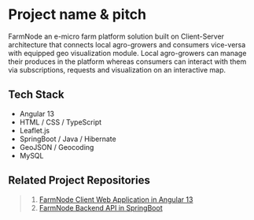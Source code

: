 # Project name & pitch

FarmNode an e-micro farm platform solution built on Client-Server architecture that connects local agro-growers and consumers vice-versa with equipped geo visualization module. Local agro-growers can manage their produces in the platform whereas consumers can interact with them via subscriptions, requests and visualization on an interactive map.

## Tech Stack

* Angular 13
* HTML / CSS / TypeScript
* Leaflet.js
* SpringBoot / Java / Hibernate
* GeoJSON / Geocoding
* MySQL

## Related Project Repositories

> 1. [FarmNode Client Web Application in Angular 13](https://github.com/jabshalomchris/farmnode-client)
> 1. [FarmNode Backend API in SpringBoot](https://github.com/jabshalomchris/farmnode-backend)
